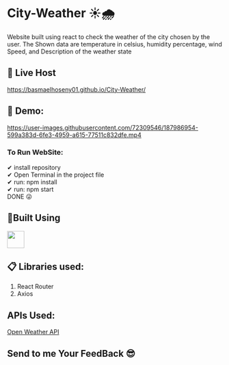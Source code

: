 # City-Weather ☀️🌧️
Website built using react to check the weather of the city chosen by the user. The Shown data are temperature in celsius, humidity percentage, wind Speed, and Description of the weather state

## 🔴 Live Host
https://basmaelhoseny01.github.io/City-Weather/

## 🎥 Demo:
https://user-images.githubusercontent.com/72309546/187986954-599a383d-6fe3-4959-a615-77511c832dfe.mp4

### To Run WebSite:
✔ install repository</br>
✔ Open Terminal in the project file</br>
✔ run: npm install</br>
✔ run: npm start</br>
DONE 😜</br>



## 🔨Built Using
<img height="40" src="https://cdn0.iconfinder.com/data/icons/logos-brands-in-colors/128/react-1024.png" />

## 📋 Libraries used:
<ol>
<li>React Router</li>
<li>Axios</li>
</ol>


## APIs Used:
<a href="https://openweathermap.org/">Open Weather API</a>


##  Send to me Your FeedBack 😎 
